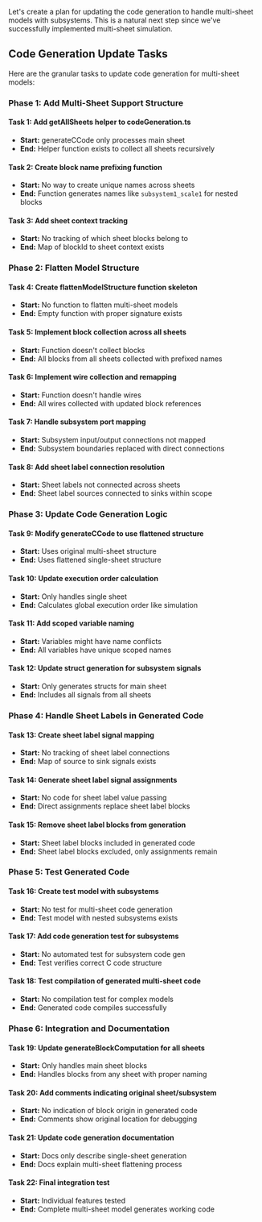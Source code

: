 Let's create a plan for updating the code generation to handle multi-sheet models with subsystems. This is a natural next step since we've successfully implemented multi-sheet simulation.

## Code Generation Update Tasks

Here are the granular tasks to update code generation for multi-sheet models:

### Phase 1: Add Multi-Sheet Support Structure

#### Task 1: Add getAllSheets helper to codeGeneration.ts
- **Start:** generateCCode only processes main sheet
- **End:** Helper function exists to collect all sheets recursively

#### Task 2: Create block name prefixing function
- **Start:** No way to create unique names across sheets
- **End:** Function generates names like `subsystem1_scale1` for nested blocks

#### Task 3: Add sheet context tracking
- **Start:** No tracking of which sheet blocks belong to
- **End:** Map of blockId to sheet context exists

### Phase 2: Flatten Model Structure

#### Task 4: Create flattenModelStructure function skeleton
- **Start:** No function to flatten multi-sheet models
- **End:** Empty function with proper signature exists

#### Task 5: Implement block collection across all sheets
- **Start:** Function doesn't collect blocks
- **End:** All blocks from all sheets collected with prefixed names

#### Task 6: Implement wire collection and remapping
- **Start:** Function doesn't handle wires
- **End:** All wires collected with updated block references

#### Task 7: Handle subsystem port mapping
- **Start:** Subsystem input/output connections not mapped
- **End:** Subsystem boundaries replaced with direct connections

#### Task 8: Add sheet label connection resolution
- **Start:** Sheet labels not connected across sheets
- **End:** Sheet label sources connected to sinks within scope

### Phase 3: Update Code Generation Logic

#### Task 9: Modify generateCCode to use flattened structure
- **Start:** Uses original multi-sheet structure
- **End:** Uses flattened single-sheet structure

#### Task 10: Update execution order calculation
- **Start:** Only handles single sheet
- **End:** Calculates global execution order like simulation

#### Task 11: Add scoped variable naming
- **Start:** Variables might have name conflicts
- **End:** All variables have unique scoped names

#### Task 12: Update struct generation for subsystem signals
- **Start:** Only generates structs for main sheet
- **End:** Includes all signals from all sheets

### Phase 4: Handle Sheet Labels in Generated Code

#### Task 13: Create sheet label signal mapping
- **Start:** No tracking of sheet label connections
- **End:** Map of source to sink signals exists

#### Task 14: Generate sheet label signal assignments
- **Start:** No code for sheet label value passing
- **End:** Direct assignments replace sheet label blocks

#### Task 15: Remove sheet label blocks from generation
- **Start:** Sheet label blocks included in generated code
- **End:** Sheet label blocks excluded, only assignments remain

### Phase 5: Test Generated Code

#### Task 16: Create test model with subsystems
- **Start:** No test for multi-sheet code generation
- **End:** Test model with nested subsystems exists

#### Task 17: Add code generation test for subsystems
- **Start:** No automated test for subsystem code gen
- **End:** Test verifies correct C code structure

#### Task 18: Test compilation of generated multi-sheet code
- **Start:** No compilation test for complex models
- **End:** Generated code compiles successfully

### Phase 6: Integration and Documentation

#### Task 19: Update generateBlockComputation for all sheets
- **Start:** Only handles main sheet blocks
- **End:** Handles blocks from any sheet with proper naming

#### Task 20: Add comments indicating original sheet/subsystem
- **Start:** No indication of block origin in generated code
- **End:** Comments show original location for debugging

#### Task 21: Update code generation documentation
- **Start:** Docs only describe single-sheet generation
- **End:** Docs explain multi-sheet flattening process

#### Task 22: Final integration test
- **Start:** Individual features tested
- **End:** Complete multi-sheet model generates working code
